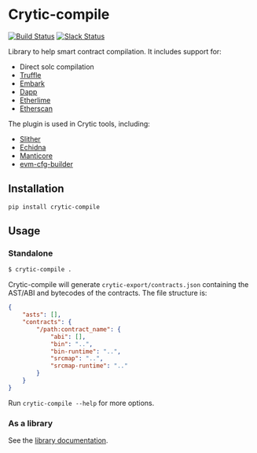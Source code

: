 # Crytic-compile
[![Build Status](https://travis-ci.com/crytic/crytic-compile.svg?branch=master)](https://travis-ci.com/crytic/crytic-compile)
[![Slack Status](https://empireslacking.herokuapp.com/badge.svg)](https://empireslacking.herokuapp.com)


Library to help smart contract compilation. It includes support for:
- Direct solc compilation
- [Truffle](https://truffleframework.com/)
- [Embark](https://embark.status.im/)
- [Dapp](https://dapp.tools/dapp/)
- [Etherlime](https://github.com/LimeChain/etherlime)
- [Etherscan](https://etherscan.io/)

The plugin is used in Crytic tools, including:
- [Slither](https://github.com/crytic/slither)
- [Echidna](https://github.com/crytic/echidna)
- [Manticore](https://github.com/trailofbits/manticore/)
- [evm-cfg-builder](https://github.com/crytic/evm_cfg_builder)


## Installation

```
pip install crytic-compile
```

## Usage

### Standalone
```bash
$ crytic-compile .
```

Crytic-compile will generate `crytic-export/contracts.json` containing the AST/ABI and bytecodes of the contracts.
The file structure is:
```json
{
    "asts": [],
    "contracts": {
        "/path:contract_name": {
            "abi": [],
            "bin": "..",
            "bin-runtime": "..",
            "srcmap": "..",
            "srcmap-runtime": ".."
        }
    }
}
```

Run `crytic-compile --help` for more options.

### As a library

See the [library documentation](https://github.com/crytic/crytic-compile/wiki/Library-Documentation).
